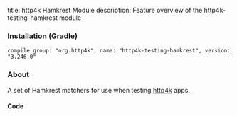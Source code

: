 title: http4k Hamkrest Module
description: Feature overview of the http4k-testing-hamkrest module

### Installation (Gradle)
```compile group: "org.http4k", name: "http4k-testing-hamkrest", version: "3.246.0"```

### About

A set of Hamkrest matchers for use when testing [http4k] apps.

#### Code [<img class="octocat"/>](https://github.com/http4k/http4k/blob/master/src/docs/guide/modules/hamkrest/example.kt)

<script src="https://gist-it.appspot.com/https://github.com/http4k/http4k/blob/master/src/docs/guide/modules/hamkrest/example.kt"></script>

[http4k]: https://http4k.org
